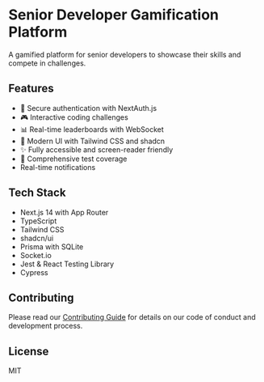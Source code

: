 # Senior Developer Gamification Platform

A gamified platform for senior developers to showcase their skills and compete in challenges.

## Features

- 🔐 Secure authentication with NextAuth.js
- 🎮 Interactive coding challenges
- 📊 Real-time leaderboards with WebSocket
- 🎨 Modern UI with Tailwind CSS and shadcn
- ✨ Fully accessible and screen-reader friendly
- 🧪 Comprehensive test coverage
- Real-time notifications

## Tech Stack

- Next.js 14 with App Router
- TypeScript
- Tailwind CSS
- shadcn/ui
- Prisma with SQLite
- Socket.io
- Jest & React Testing Library
- Cypress


## Contributing

Please read our [Contributing Guide](CONTRIBUTING.md) for details on our code of conduct and development process.

## License

MIT